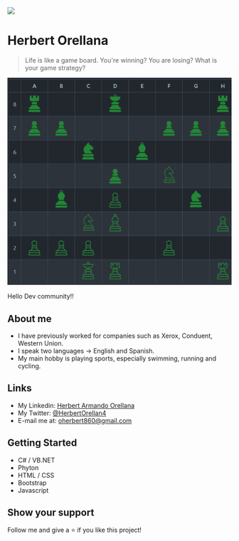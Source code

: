 ![](https://img.shields.io/badge/Microverse-blueviolet)

# Herbert Orellana

> Life is like a game board. You're winning? You are losing? What is your game strategy?

![screenshot](./app_screenshot.png)

Hello Dev community!!

## About me

- I have previously worked for companies such as Xerox, Conduent, Western Union.
- I speak two languages ​​-> English and Spanish.
- My main hobby is playing sports, especially swimming, running and cycling.

## Links

- My Linkedin: [Herbert Armando Orellana](https://www.linkedin.com/in/armando-orellana-a0b50b34/)
- My Twitter: [@HerbertOrellan4](https://twitter.com/HerbertOrellan4)
- E-mail me at: oherbert860@gmail.com


## Getting Started

- C# / VB.NET
- Phyton
- HTML / CSS
- Bootstrap
- Javascript

## Show your support

Follow me  and give a ⭐️ if you like this project!